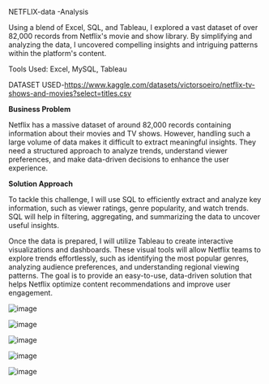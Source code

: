 NETFLIX-data -Analysis

Using a blend of Excel, SQL, and Tableau, I explored a vast dataset of over 82,000 records from Netflix's movie and show library. By simplifying and analyzing the data, I uncovered compelling insights and intriguing patterns within the platform's content.


Tools Used: Excel, MySQL, Tableau

DATASET USED-https://www.kaggle.com/datasets/victorsoeiro/netflix-tv-shows-and-movies?select=titles.csv

**Business Problem**

Netflix has a massive dataset of around 82,000 records containing information about their movies and TV shows. However, handling such a large volume of data makes it difficult to extract meaningful insights. They need a structured approach to analyze trends, understand viewer preferences, and make data-driven decisions to enhance the user experience.  

**Solution Approach**  

To tackle this challenge, I will use SQL to efficiently extract and analyze key information, such as viewer ratings, genre popularity, and watch trends. SQL will help in filtering, aggregating, and summarizing the data to uncover useful insights.  

Once the data is prepared, I will utilize Tableau to create interactive visualizations and dashboards. These visual tools will allow Netflix teams to explore trends effortlessly, such as identifying the most popular genres, analyzing audience preferences, and understanding regional viewing patterns. The goal is to provide an easy-to-use, data-driven solution that helps Netflix optimize content recommendations and improve user engagement.

![image](https://github.com/user-attachments/assets/7576cf9f-49ea-4612-aad4-5831301922fe)

![image](https://github.com/user-attachments/assets/fed21615-79ee-4b19-9dfc-0eee818b0b11)


![image](https://github.com/user-attachments/assets/dadd32b6-ddf7-4ed8-b4be-17534e093c15)


![image](https://github.com/user-attachments/assets/abc9b4ce-e73d-4e7c-a218-6f56c4b8660e)


![image](https://github.com/user-attachments/assets/da88e26b-0b6b-4826-8c07-26f9d847e4e7)
